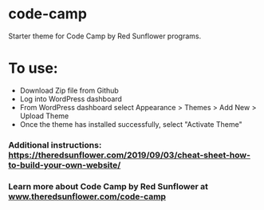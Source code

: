 # code-camp
Starter theme for Code Camp by Red Sunflower programs. 

# To use:
- Download Zip file from Github
- Log into WordPress dashboard
- From WordPress dashboard select Appearance > Themes > Add New > Upload Theme
- Once the theme has installed successfully, select "Activate Theme"

### Additional instructions: https://theredsunflower.com/2019/09/03/cheat-sheet-how-to-build-your-own-website/

### Learn more about Code Camp by Red Sunflower at www.theredsunflower.com/code-camp
